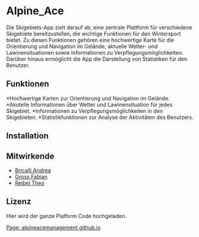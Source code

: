 # Alpine_Ace
Die Skigebiets-App zielt darauf ab, eine zentrale Plattform für verschiedene Skigebiete bereitzustellen, die wichtige Funktionen für den Wintersport bietet. Zu diesen Funktionen gehören eine hochwertige Karte für die Orientierung und Navigation im Gelände, aktuelle Wetter- und Lawinensituationen sowie Informationen zu Verpflegungsmöglichkeiten. Darüber hinaus ermöglicht die App die Darstellung von Statistiken für den Benutzer.

## Funktionen

*Hochwertige Karten zur Orientierung und Navigation im Gelände.
*Akutelle Informationen über Wetter und Lawinensituation für jedes Skigebiet.
*Informationen zu Verpflegungsmöglichkeiten in den Skigebieten.
*Statistikfunktionen zur Analyse der Aktivitäten des Benutzers.

## Installation

## Mitwirkende
* [Bricalli Andrea](https://github.com/AJPB4133)
* [Gross Fabian](https://github.com/loopercamera)
* [Reibel Theo](https://github.com/TheoR14)


## Lizenz





Hier wird der ganze Platform Code hochgeladen.


[Page: alpineacemanagement.github.io](https://alpineacemanagement.github.io/Alpine_Ace/)
